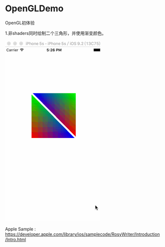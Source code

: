 # OpenGLDemo
OpenGL初体验


1.非shaders同时绘制二个三角形，并使用渐变颜色。

![Alt Text](https://github.com/konanxu/OpenGLDemo/raw/master/test1.gif)



Apple Sample : https://developer.apple.com/library/ios/samplecode/RosyWriter/Introduction/Intro.html
